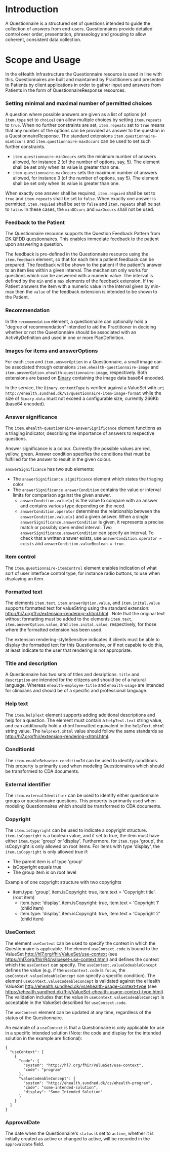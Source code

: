 # Introduction
A Questionnaire is a structured set of questions intended to guide the collection of answers from end-users. Questionnaires provide detailed control over order, presentation, phraseology and grouping to allow coherent, consistent data collection.

# Scope and Usage
In the eHealth Infrastructure the Questionnaire resource is used in line with this. Questionnaires are built and maintained by Practitioners and presented to Patients by client applications in order to gather input and answers from Patients in the form of QuestionnaireResponse resources.

### Setting minimal and maximal number of permitted choices
A question where possible answers are given as a list of options (of `item.type` set to `choice`) can allow multiple choices by setting `item.repeats` to `true`. When no further constraints are set, `item.repeats` set to `true` means that any number of the options can be provided as answer to the question in a QuestionnaireResponse. The standard extensions `item.questionnaire-minOccurs` and `item.questionnaire-maxOccurs` can be used to set such further constraints.
* `item.questionnaire-minOccurs` sets the minimum number of answers allowed, for instance 2 (of the number of options, say, 5). The element shall be set only when its value is greater than one. 
* `item.questionnaire-maxOccurs` sets the maximum number of answers allowed, for instance 3 (of the number of options, say 5). The element shall be set only when its value is greater than one.

 When exactly one answer shall be required, `item.requied` shall be set to `true` and `item.repeats` shall be set to `false`. When exactly one answer is permitted, `item.requied` shall be set to `false` and `item.repeats` shall be set to `false`. In these cases, the `minOCcurs` and `maxOccurs` shall not be used.

### Feedback to the Patient
The Questionnaire resource supports the Question Feedback Pattern from [DK QFDD questionnaires](http://svn.medcom.dk/svn/releases/Standarder/HL7/PRO/QFDD/Dokumentation/DK-QFDD-v1.1.pdf). This enables immediate feedback to the patient upon answering a question.

The feedback is pre-defined in the Questionnaire resource using the `item.feedback` element, so that for each item a patient feedback can be prepared. The feedback will be shown to the patient if the patient's answer to an item lies within a given interval. The mechanism only works for questions which can be answered with a numeric value. The interval is defined by the `min` and a `max` elements of the feedback extension. If the Patient answers the item with a numeric value in the interval given by min-max then the `value` of the feedback extension is intended to be shown to the Patient.

### Recommendation
In the `recommendation` element, a questionnaire can optionally hold a "degree of recommendation" intended to aid the Practitioner in deciding whether or not the Questionnaire should be associated with an ActivityDefinition and used in one or more PlanDefinition.

### Images for items and answerOptions
For each `item` and `item.answerOption` in a Questionnaire, a small image can be associated through extensions `item.ehealth-questionnaire-image` and `item.answerOption.ehealth-questionnaire-image`, respectively. Both extensions are based on [Binary](https://www.hl7.org/fhir/binary.html) containing the image data base64 encoded.
 
 In the service, the `Binary.contentType` is verified against a ValueSet with `uri` `http://ehealth.sundhed.dk/vs/questionnaire-item-image-format` while the size of `Binary.data` must not exceed a configurable size, currently 266Kb (base64 encoded). 
 
### Answer significance
The `item.ehealth-questionnaire-answerSignificance` element functions as a triaging indicator, describing the importance of answers to respective questions.

Answer significance is a colour. Currently the possible values are red, yellow, green. Answer condition specifies the conditions that must be fulfilled for the answer to result in the given colour.
  
`answerSignificance` has two sub elements:
* The `answerSignificance.significance` element which states the triaging color
* The `answerSignificance.answerCondition` contains the value or interval limits for comparison against the given answer. 
    * `answerCondition.value[x]` is the value to compare with an answer and contains various type depending on the need.
    * `answerCondition.operator` determines the relationship between the `answerCondition.value[x]` and a given answer. When a single `answerSignificance.answerCondition` is given, it represents a precise match or possibly open ended interval. Two `answerSignificance.answerCondition` can specify an interval. To check that a written answer exists, use `answerCondition.operator = exists` and `answerCondition.valueBoolean = true`.
    
### Item control
The `item.questionnaire-itemControl` element enables indication of what sort of user interface control type, for instance radio buttons, to use when displaying an item.

### Formatted text
The elements `item.text`, `item.answerOption.value`, and `item.inital.value` supports formatted text for valueString using the standard extension: http://hl7.org/fhir/extension-rendering-xhtml.html .
Note that the original text without formatting must be added to the elements `item.text`, `item.answerOption.value`, and `item.inital.value`, respectively, for those where the formatted extension has been used.

The extension rendering-styleSensitive indicates if clients must be able to display the formatted text for this Questionnaire, or if not capable to do this, at least indicate to the user that rendering is not appropriate.  

### Title and description
A Questionnaire has two sets of titles and desriptions. `title` and `description` are intended for the citizens and should be of a natural language. Whereas `ehealth-employee-title` and `ehealth-usage` are intended for clinicians and should be of a specific and professional language.

### Help text
The `item.helpText` element supports adding additional descriptions and help for a question. The element must contain a `helpText.text` string value, and can additionally hold a xhtml formatted equivalent in the `helpText.xhtml` string value.
The `helpText.xhtml` value should follow the same standards as http://hl7.org/fhir/extension-rendering-xhtml.html.

### ConditionId
The `item.enableBehavior.conditionId` can be used to identify conditions. This property is primarily used when modeling Questionnaires which should be transformed to CDA documents.

### External identifier
The `item.externalIdentifier` can be used to identify either questionnaire groups or questionnaire questions. This property is primarily used when modeling Questionnaires which should be transformed to CDA documents.

### Copyright
The `item.isCopyright` can be used to indicate a copyright structure.
`item.isCopyright` is a boolean value, and if set to true, the item must have either `item.type`: 'group' or 'display'. Furthermore, for `item.type` 'group', the isCopyright is only allowed on root items. For items with type 'display', the `item.isCopyright` is only allowed true if:
* The parent item is of type 'group'
* isCopyright equals true
* The group item is on root level

Example of one copyright structure with two copyrights
* item.type: 'group', item.isCopyright: true, item.text = 'Copyright title'. (root item)
  * item.type: 'display', item.isCopyright: true, item.text = 'Copyright 1' (child item)
  * item.type: 'display', item.isCopyright: true, item.text = 'Copyright 2' (child item)

### UseContext
The element `useContext` can be used to specify the context in which the Questionnaire is applicable.
The element `useContext.code` is bound to the ValueSet http://hl7.org/fhir/ValueSet/use-context (see https://hl7.org/fhir/R4/valueset-use-context.html) and defines the context which the `useContext` can specify.
The `useContext.valueCodeableConcept` defines the value (e.g. if the `useContext.code` is `focus`, the `useContext.valueCodeableConcept` can specify a specific condition).
The element `useContext.valueCodeableConcept` is validated against the eHealth ValueSet http://ehealth.sundhed.dk/vs/ehealth-usage-context-type (see https://ehealth.sundhed.dk/fhir/ValueSet-ehealth-usage-context-type.html).
The validation includes that the value in `useContext.valueCodeableConcept` is acceptable in the ValueSet described for `useContext.code`.

The `useContext` element can be updated at any time, regardless of the status of the Questionnaire.

An example of a `useContext` is that a Questionnaire is only applicable for use in a specific intended solution (Note: the code and display for the intended solution in the example are fictional):

```
{
  "useContext": [
    {
      "code": {
        "system": "http://hl7.org/fhir/ValueSet/use-context",
        "code": "program"
      },
      "valueCodeableConcept": {
        "system": "http://ehealth.sundhed.dk/cs/ehealth-program",
        "code": "some-intended-solution",
        "display": "Some Intended Solution"
      }
    }
  ]
}
```

### ApprovalDate
The date when the Questionnaire's `status` is set to `active`, whether it is initially created as active or changed to active, will be recorded in the `approvalDate` field.

